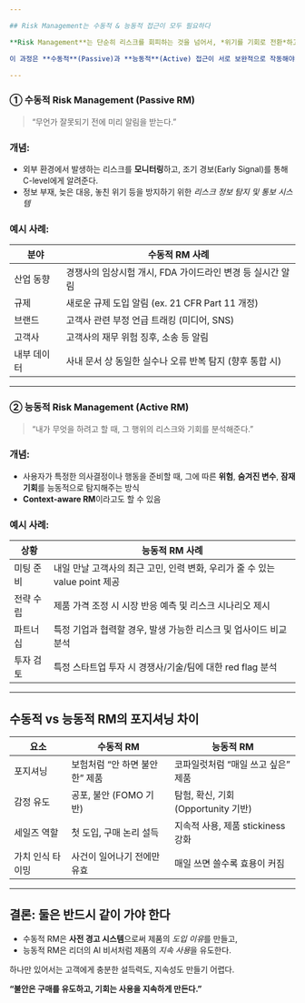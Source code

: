 ```yaml
---

## Risk Management는 수동적 & 능동적 접근이 모두 필요하다

**Risk Management**는 단순히 리스크를 회피하는 것을 넘어서, *위기를 기회로 전환*하고, *불확실성 속에서 정보 우위를 확보*하는 전략적 활동.

이 과정은 **수동적**(Passive)과 **능동적**(Active) 접근이 서로 보완적으로 작동해야 하며, 각각 고객 여정의 다른 구간에서 역할을 한다:

---
```


### ① **수동적 Risk Management (Passive RM)**

> “무언가 잘못되기 전에 미리 알림을 받는다.”

### 개념:

- 외부 환경에서 발생하는 리스크를 **모니터링**하고, 조기 경보(Early Signal)를 통해 C-level에게 알려준다.
- 정보 부재, 늦은 대응, 놓친 위기 등을 방지하기 위한 _리스크 정보 탐지 및 통보 시스템_

### 예시 사례:

| 분야        | 수동적 RM 사례                                             |
| ----------- | ---------------------------------------------------------- |
| 산업 동향   | 경쟁사의 임상시험 개시, FDA 가이드라인 변경 등 실시간 알림 |
| 규제        | 새로운 규제 도입 알림 (ex. 21 CFR Part 11 개정)            |
| 브랜드      | 고객사 관련 부정 언급 트래킹 (미디어, SNS)                 |
| 고객사      | 고객사의 재무 위험 징후, 소송 등 알림                      |
| 내부 데이터 | 사내 문서 상 동일한 실수나 오류 반복 탐지 (향후 통합 시)   |

---

### ② **능동적 Risk Management (Active RM)**

> “내가 무엇을 하려고 할 때, 그 행위의 리스크와 기회를 분석해준다.”

### 개념:

- 사용자가 특정한 의사결정이나 행동을 준비할 때, 그에 따른 **위험**, **숨겨진 변수**, **잠재 기회**를 능동적으로 탐지해주는 방식
- **Context-aware RM**이라고도 할 수 있음

### 예시 사례:

| 상황      | 능동적 RM 사례                                                              |
| --------- | --------------------------------------------------------------------------- |
| 미팅 준비 | 내일 만날 고객사의 최근 고민, 인력 변화, 우리가 줄 수 있는 value point 제공 |
| 전략 수립 | 제품 가격 조정 시 시장 반응 예측 및 리스크 시나리오 제시                    |
| 파트너십  | 특정 기업과 협력할 경우, 발생 가능한 리스크 및 업사이드 비교 분석           |
| 투자 검토 | 특정 스타트업 투자 시 경쟁사/기술/팀에 대한 red flag 분석                   |

---

## 수동적 vs 능동적 RM의 포지셔닝 차이

| 요소             | 수동적 RM                      | 능동적 RM                           |
| ---------------- | ------------------------------ | ----------------------------------- |
| 포지셔닝         | 보험처럼 “안 하면 불안한” 제품 | 코파일럿처럼 “매일 쓰고 싶은” 제품  |
| 감정 유도        | 공포, 불안 (FOMO 기반)         | 탐험, 확신, 기회 (Opportunity 기반) |
| 세일즈 역할      | 첫 도입, 구매 논리 설득        | 지속적 사용, 제품 stickiness 강화   |
| 가치 인식 타이밍 | 사건이 일어나기 전에만 유효    | 매일 쓰면 쓸수록 효용이 커짐        |

---

## 결론: 둘은 반드시 같이 가야 한다

- 수동적 RM은 **사전 경고 시스템**으로써 제품의 *도입 이유*를 만들고,
- 능동적 RM은 리더의 AI 비서처럼 제품의 *지속 사용*을 유도한다.

하나만 있어서는 고객에게 충분한 설득력도, 지속성도 만들기 어렵다.

**“불안은 구매를 유도하고, 기회는 사용을 지속하게 만든다.”**
